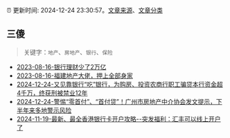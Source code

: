 :alarm_clock: 更新时间: 2024-12-24 23:30:57。[文章来源](/README.md)、[文章分类](/TAGS.md)

## 三傻


> 关键字：`地产`、`房地产`、`银行`、`保险`



- [2023-08-16-银行理财少了2万亿](https://www.aicaijing.com.cn/article/18565) 
- [2023-08-16-福建地产大佬，押上全部身家](https://www.aicaijing.com.cn/article/18567) 
- [2024-12-24-又见靠银行“吃”银行，为购房、投资农商行职工骗贷本行资金超4千万，终获刑被禁业12年](https://www.cls.cn/detail/1898404) 
- [2024-12-24-警惕“零首付”、“首付贷”！广州市房地产中介协会发文提示，下半年来多地警示风险](https://www.cls.cn/detail/1898407) 
- [2024-11-19-最新、最全香港银行卡开户攻略--突发福利：汇丰可以线上开户了](https://xueqiu.com/8108653112/313443790) 
